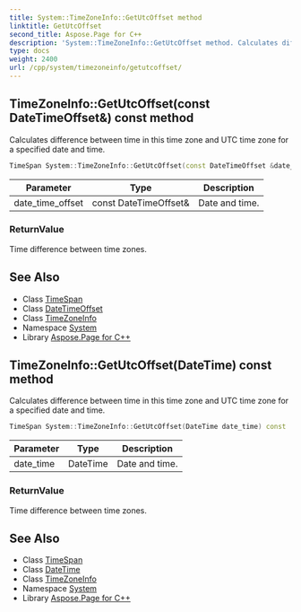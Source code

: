 ```yaml
---
title: System::TimeZoneInfo::GetUtcOffset method
linktitle: GetUtcOffset
second_title: Aspose.Page for C++
description: 'System::TimeZoneInfo::GetUtcOffset method. Calculates difference between time in this time zone and UTC time zone for a specified date and time in C++.'
type: docs
weight: 2400
url: /cpp/system/timezoneinfo/getutcoffset/
---
```

## TimeZoneInfo::GetUtcOffset(const DateTimeOffset\&) const method


Calculates difference between time in this time zone and UTC time zone for a specified date and time.

```cpp
TimeSpan System::TimeZoneInfo::GetUtcOffset(const DateTimeOffset &date_time_offset) const
```


| Parameter | Type | Description |
| --- | --- | --- |
| date_time_offset | const DateTimeOffset\& | Date and time. |

### ReturnValue

Time difference between time zones.

## See Also

* Class [TimeSpan](../../timespan/)
* Class [DateTimeOffset](../../datetimeoffset/)
* Class [TimeZoneInfo](../)
* Namespace [System](../../)
* Library [Aspose.Page for C++](../../../)
## TimeZoneInfo::GetUtcOffset(DateTime) const method


Calculates difference between time in this time zone and UTC time zone for a specified date and time.

```cpp
TimeSpan System::TimeZoneInfo::GetUtcOffset(DateTime date_time) const
```


| Parameter | Type | Description |
| --- | --- | --- |
| date_time | DateTime | Date and time. |

### ReturnValue

Time difference between time zones.

## See Also

* Class [TimeSpan](../../timespan/)
* Class [DateTime](../../datetime/)
* Class [TimeZoneInfo](../)
* Namespace [System](../../)
* Library [Aspose.Page for C++](../../../)
